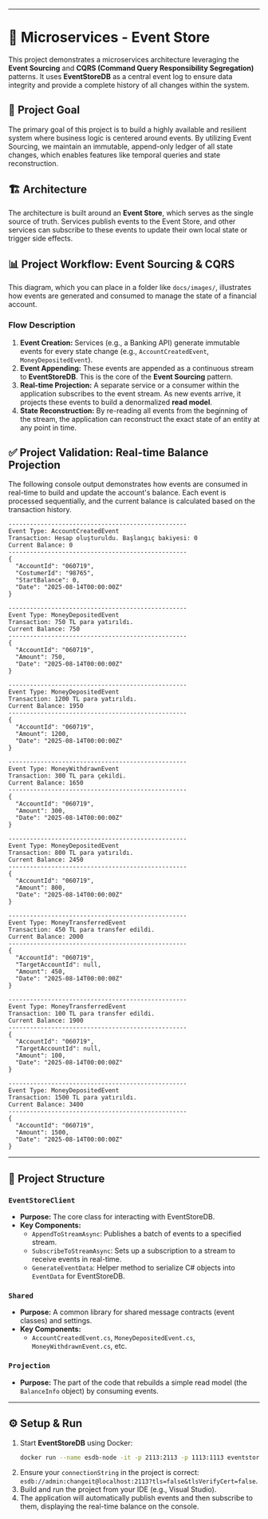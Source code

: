 -----

# 🚀 Microservices - Event Store

This project demonstrates a microservices architecture leveraging the **Event Sourcing** and **CQRS (Command Query Responsibility Segregation)** patterns. It uses **EventStoreDB** as a central event log to ensure data integrity and provide a complete history of all changes within the system.

## 🎯 Project Goal

The primary goal of this project is to build a highly available and resilient system where business logic is centered around events. By utilizing Event Sourcing, we maintain an immutable, append-only ledger of all state changes, which enables features like temporal queries and state reconstruction.

## 🏗️ Architecture

The architecture is built around an **Event Store**, which serves as the single source of truth. Services publish events to the Event Store, and other services can subscribe to these events to update their own local state or trigger side effects.

## 📊 Project Workflow: Event Sourcing & CQRS

This diagram, which you can place in a folder like `docs/images/`, illustrates how events are generated and consumed to manage the state of a financial account.

### Flow Description

1.  **Event Creation:** Services (e.g., a Banking API) generate immutable events for every state change (e.g., `AccountCreatedEvent`, `MoneyDepositedEvent`).
2.  **Event Appending:** These events are appended as a continuous stream to **EventStoreDB**. This is the core of the **Event Sourcing** pattern.
3.  **Real-time Projection:** A separate service or a consumer within the application subscribes to the event stream. As new events arrive, it projects these events to build a denormalized **read model**.
4.  **State Reconstruction:** By re-reading all events from the beginning of the stream, the application can reconstruct the exact state of an entity at any point in time.

## ✅ Project Validation: Real-time Balance Projection

The following console output demonstrates how events are consumed in real-time to build and update the account's balance. Each event is processed sequentially, and the current balance is calculated based on the transaction history.

```
--------------------------------------------------
Event Type: AccountCreatedEvent
Transaction: Hesap oluşturuldu. Başlangıç bakiyesi: 0
Current Balance: 0
--------------------------------------------------
{
  "AccountId": "060719",
  "CostumerId": "98765",
  "StartBalance": 0,
  "Date": "2025-08-14T00:00:00Z"
}

--------------------------------------------------
Event Type: MoneyDepositedEvent
Transaction: 750 TL para yatırıldı.
Current Balance: 750
--------------------------------------------------
{
  "AccountId": "060719",
  "Amount": 750,
  "Date": "2025-08-14T00:00:00Z"
}

--------------------------------------------------
Event Type: MoneyDepositedEvent
Transaction: 1200 TL para yatırıldı.
Current Balance: 1950
--------------------------------------------------
{
  "AccountId": "060719",
  "Amount": 1200,
  "Date": "2025-08-14T00:00:00Z"
}

--------------------------------------------------
Event Type: MoneyWithdrawnEvent
Transaction: 300 TL para çekildi.
Current Balance: 1650
--------------------------------------------------
{
  "AccountId": "060719",
  "Amount": 300,
  "Date": "2025-08-14T00:00:00Z"
}

--------------------------------------------------
Event Type: MoneyDepositedEvent
Transaction: 800 TL para yatırıldı.
Current Balance: 2450
--------------------------------------------------
{
  "AccountId": "060719",
  "Amount": 800,
  "Date": "2025-08-14T00:00:00Z"
}

--------------------------------------------------
Event Type: MoneyTransferredEvent
Transaction: 450 TL para transfer edildi.
Current Balance: 2000
--------------------------------------------------
{
  "AccountId": "060719",
  "TargetAccountId": null,
  "Amount": 450,
  "Date": "2025-08-14T00:00:00Z"
}

--------------------------------------------------
Event Type: MoneyTransferredEvent
Transaction: 100 TL para transfer edildi.
Current Balance: 1900
--------------------------------------------------
{
  "AccountId": "060719",
  "TargetAccountId": null,
  "Amount": 100,
  "Date": "2025-08-14T00:00:00Z"
}

--------------------------------------------------
Event Type: MoneyDepositedEvent
Transaction: 1500 TL para yatırıldı.
Current Balance: 3400
--------------------------------------------------
{
  "AccountId": "060719",
  "Amount": 1500,
  "Date": "2025-08-14T00:00:00Z"
}
```

-----

## 📂 Project Structure

### **`EventStoreClient`**

  * **Purpose:** The core class for interacting with EventStoreDB.
  * **Key Components:**
      * `AppendToStreamAsync`: Publishes a batch of events to a specified stream.
      * `SubscribeToStreamAsync`: Sets up a subscription to a stream to receive events in real-time.
      * `GenerateEventData`: Helper method to serialize C\# objects into `EventData` for EventStoreDB.

### **`Shared`**

  * **Purpose:** A common library for shared message contracts (event classes) and settings.
  * **Key Components:**
      * `AccountCreatedEvent.cs`, `MoneyDepositedEvent.cs`, `MoneyWithdrawnEvent.cs`, etc.

### **`Projection`**

  * **Purpose:** The part of the code that rebuilds a simple read model (the `BalanceInfo` object) by consuming events.

-----

## ⚙️ Setup & Run

1.  Start **EventStoreDB** using Docker:
    ```bash
    docker run --name esdb-node -it -p 2113:2113 -p 1113:1113 eventstore/eventstore:22.10.5-jammy --insecure --run-projections=All --enable-atom-pub-over-http
    ```
2.  Ensure your `connectionString` in the project is correct: `esdb://admin:changeit@localhost:2113?tls=false&tlsVerifyCert=false`.
3.  Build and run the project from your IDE (e.g., Visual Studio).
4.  The application will automatically publish events and then subscribe to them, displaying the real-time balance on the console.
